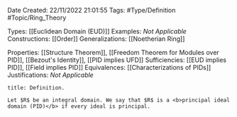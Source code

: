 <div class="topSpace"></div>

Date Created: 22/11/2022 21:01:55
Tags: #Type/Definition #Topic/Ring_Theory

Types: [[Euclidean Domain (EUD)]]
Examples: <i>Not Applicable</i>
Constructions: [[Order]]
Generalizations: [[Noetherian Ring]]

Properties: [[Structure Theorem]], [[Freedom Theorem for Modules over PID]], [[Bezout's Identity]], [[PID implies UFD]]
Sufficiencies: [[EUD implies PID]], [[Field implies PID]]
Equivalences: [[Characterizations of PIDs]]
Justifications: <i>Not Applicable</i>

``` ad-Definition
title: Definition.

Let $R$ be an integral domain. We say that $R$ is a <b>principal ideal domain (PID)</b> if every ideal is principal.

```
